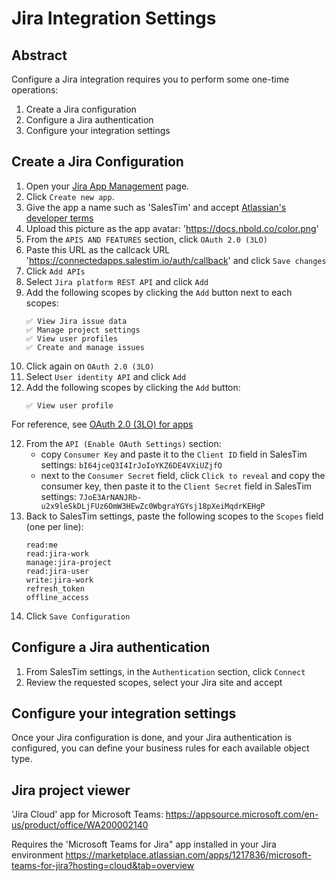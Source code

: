 # Jira Integration Settings

## Abstract
Configure a Jira integration requires you to perform some one-time operations:
1. Create a Jira configuration
2. Configure a Jira authentication
3. Configure your integration settings

## Create a Jira Configuration
1. Open your [Jira App Management](https://salestim.atlassian.net/secure/admin/oauth-credentials) page.
2. Click `Create new app`.
3. Give the app a name such as 'SalesTim' and accept [Atlassian's developer terms](https://developer.atlassian.com/platform/marketplace/atlassian-developer-terms/)
4. Upload this picture as the app avatar: 'https://docs.nbold.co/color.png'
5. From the `APIS AND FEATURES` section, click `OAuth 2.0 (3LO)`
6. Paste this URL as the callcack URL 'https://connectedapps.salestim.io/auth/callback' and click `Save changes`
7. Click `Add APIs`
8. Select `Jira platform REST API` and click `Add`
9. Add the following scopes by clicking the `Add` button next to each scopes:
    ```
    ✅ View Jira issue data
    ✅ Manage project settings
    ✅ View user profiles
    ✅ Create and manage issues
    ```
10. Click again on `OAuth 2.0 (3LO)`
11. Select `User identity API` and click `Add`
12. Add the following scopes by clicking the `Add` button:
    ```
    ✅ View user profile
    ```

For reference, see [OAuth 2.0 (3LO) for apps](https://developer.atlassian.com/cloud/jira/platform/oauth-2-authorization-code-grants-3lo-for-apps/)

12. From the `API (Enable OAuth Settings)` section:
    - copy `Consumer Key` and paste it to the `Client ID` field in SalesTim settings:
        `bI64jceQ3I4IrJoIoYKZ6DE4VXiUZjfO`
    - next to the `Consumer Secret` field, click `Click to reveal` and copy the consumer key, then paste it to the `Client Secret` field in SalesTim settings:
        `7JoE3ArNANJRb-u2x9leSkDLjFUz6OmW3HEwZc0WbgraYGYsj18pXeiMqdrKEHgP`
13. Back to SalesTim settings, paste the following scopes to the `Scopes` field (one per line):
    ```
    read:me
    read:jira-work
    manage:jira-project
    read:jira-user
    write:jira-work
    refresh_token
    offline_access
    ```
14. Click `Save Configuration`

## Configure a Jira authentication

1. From SalesTim settings, in the `Authentication` section, click `Connect`
2. Review the requested scopes, select your Jira site and accept

## Configure your integration settings

Once your Jira configuration is done, and your Jira authentication is configured, you can define your business rules for each available object type.



## Jira project viewer

'Jira Cloud' app for Microsoft Teams:
https://appsource.microsoft.com/en-us/product/office/WA200002140

Requires the 'Microsoft Teams for Jira" app installed in your Jira environment
https://marketplace.atlassian.com/apps/1217836/microsoft-teams-for-jira?hosting=cloud&tab=overview